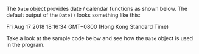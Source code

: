The `Date` object provides date / calendar functions as shown below. The default output of the `Date()` looks something like this:

Fri Aug 17 2018 18:16:34 GMT+0800 (Hong Kong Standard Time)

Take a look at the sample code below and see how the `Date` object is used in the program.